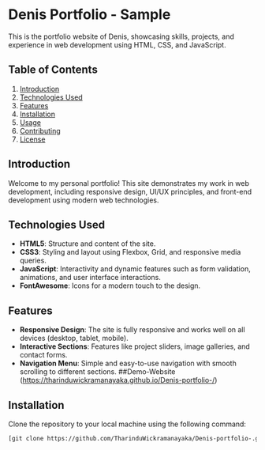 # Denis Portfolio - Sample

This is the portfolio website of Denis, showcasing skills, projects, and experience in web development using HTML, CSS, and JavaScript.

## Table of Contents
1. [Introduction](#introduction)
2. [Technologies Used](#technologies-used)
3. [Features](#features)
4. [Installation](#installation)
5. [Usage](#usage)
6. [Contributing](#contributing)
7. [License](#license)

## Introduction
Welcome to my personal portfolio! This site demonstrates my work in web development, including responsive design, UI/UX principles, and front-end development using modern web technologies.

## Technologies Used
- **HTML5**: Structure and content of the site.
- **CSS3**: Styling and layout using Flexbox, Grid, and responsive media queries.
- **JavaScript**: Interactivity and dynamic features such as form validation, animations, and user interface interactions.
- **FontAwesome**: Icons for a modern touch to the design.

## Features
- **Responsive Design**: The site is fully responsive and works well on all devices (desktop, tablet, mobile).
- **Interactive Sections**: Features like project sliders, image galleries, and contact forms.
- **Navigation Menu**: Simple and easy-to-use navigation with smooth scrolling to different sections.
##Demo-Website
(https://tharinduwickramanayaka.github.io/Denis-portfolio-/)

## Installation
Clone the repository to your local machine using the following command:
```bash
[git clone https://github.com/TharinduWickramanayaka/Denis-portfolio-.git]
```
